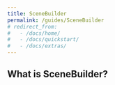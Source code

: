 ```yaml
---
title: SceneBuilder
permalink: /guides/SceneBuilder
# redirect_from:
#   - /docs/home/
#   - /docs/quickstart/
#   - /docs/extras/
---
```


## What is SceneBuilder?

